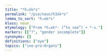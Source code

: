 ```yaml
---
title: "*h₃ókʷs"
permalink: "/pie/noun/h3ókʷs"
lemma_to_sort: "h₃okʷs"
klass: noun
etymology: ["From *h₃ekʷ- (“to see”) +‎ *-s."]
markers: [["?", "gender incomplete"]]
synonyms: []
definitions: ["eye"]
topics: ["ine-pro:Organs"]
---
```

